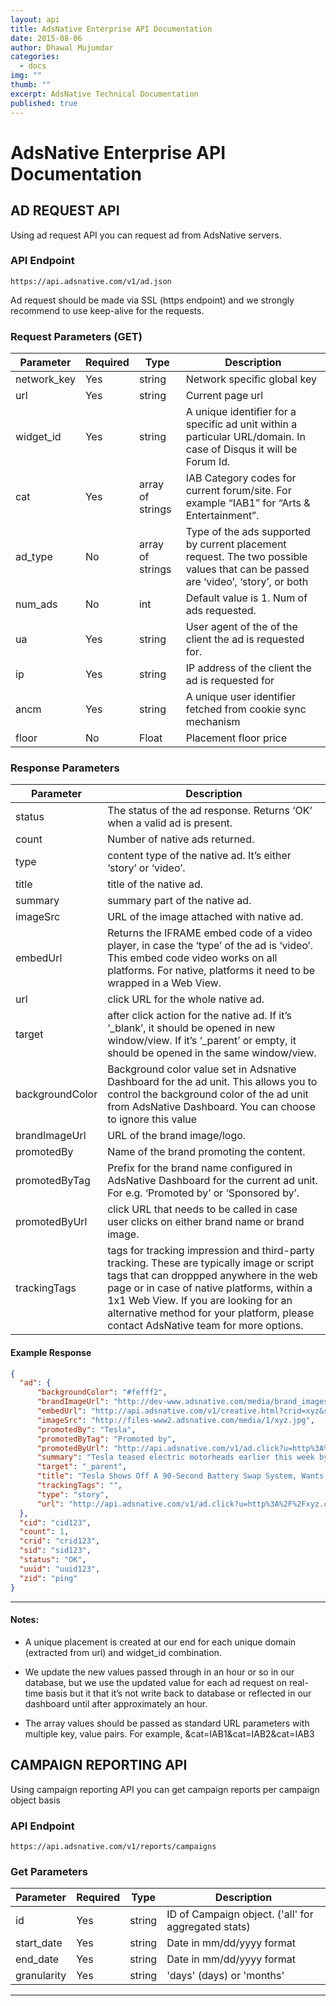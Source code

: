 ```yaml
---
layout: api
title: AdsNative Enterprise API Documentation
date: 2015-08-06
author: Dhawal Mujumdar
categories: 
  - docs
img: ""
thumb: ""
excerpt: AdsNative Technical Documentation
published: true
---
```


# **AdsNative Enterprise API Documentation**

## **AD REQUEST API**

Using ad request API you can request ad from AdsNative servers.

### **API Endpoint**

```curl
https://api.adsnative.com/v1/ad.json
```
Ad request should be made via SSL (https endpoint) and we strongly recommend to use keep-alive for the requests.

### **Request Parameters (GET)**


Parameter | Required | Type | Description
---|---|---|---
network_key | Yes | string | Network specific global key
url | Yes | string | Current page url
widget_id|Yes|string|A unique identifier for a specific ad unit within a particular URL/domain. In case of Disqus it will be Forum Id.
cat|Yes|array of strings|IAB Category codes for current forum/site. For example “IAB1” for “Arts & Entertainment”.
ad_type|No|array of strings|Type of the ads supported by current placement request. The two possible values that can be passed are ‘video’, ‘story’, or both
num_ads|No|int|Default value is 1. Num of ads requested.
ua|Yes|string|User agent of the of the client the ad is requested for. 
ip|Yes|string|IP address of the client the ad is requested for
ancm|Yes|string|A unique user identifier fetched from cookie sync mechanism
floor|No|Float|Placement floor price 

### **Response Parameters**


Parameter | Description
---|---
status |	The status of the ad response. Returns ‘OK’ when a valid ad is present.
count |	Number of native ads returned.
type |	content type of the native ad. It’s either ‘story’ or ‘video’.
title |	title of the native ad.
summary |	summary part of the native ad.
imageSrc |	URL of the image attached with native ad.
embedUrl |	Returns the IFRAME embed code of a video player, in case the ‘type’ of the ad is ‘video’. This embed code video works on all platforms. For native, platforms it need to be wrapped in a Web View.
url |	click URL for the whole native ad.
target |	after click action for the native ad. If it’s ‘_blank’, it should be opened in new window/view. If it’s ‘_parent’ or empty, it should be opened in the same window/view.
backgroundColor |	Background color value set in Adsnative Dashboard for the ad unit. This allows you to control the background color of the ad unit from AdsNative Dashboard. You can choose to ignore this value
brandImageUrl |	URL of the brand image/logo.
promotedBy |	Name of the brand promoting the content.
promotedByTag |	Prefix for the brand name configured in AdsNative Dashboard for the current ad unit. For e.g. ‘Promoted by’ or ‘Sponsored by’.
promotedByUrl |	click URL that needs to be called in case user clicks on either brand name or brand image.
trackingTags |	tags for tracking impression and third-party tracking. These are typically image or script tags that can droppped anywhere in the web page or in case of native platforms, within a 1x1 Web View. If you are looking for an alternative method for your platform, please contact AdsNative team for more options.

#### **Example Response**
```JSON
{
  "ad": {
      "backgroundColor": "#fefff2",
      "brandImageUrl": "http://dev-www.adsnative.com/media/brand_images/1/82cc86ad-9070-4b90-9006-1fbca6697694.jpg",
      "embedUrl": "http://api.adsnative.com/v1/creative.html?crid=xyz&sid=sid123",
      "imageSrc": "http://files-www2.adsnative.com/media/1/xyz.jpg",
      "promotedBy": "Tesla",
      "promotedByTag": "Promoted by",
      "promotedByUrl": "http://api.adsnative.com/v1/ad.click?u=http%3A%2F%2Fxyz.com%2F&sid=sid123",
      "summary": "Tesla teased electric motorheads earlier this week by announcing an event that would show off its curious battery swapping system...",
      "target": "_parent",
      "title": "Tesla Shows Off A 90-Second Battery Swap System, Wants It At Supercharging Stations By Year's End",
      "trackingTags": "",
      "type": "story",
      "url": "http://api.adsnative.com/v1/ad.click?u=http%3A%2F%2Fxyz.com%2F&sid=sid123"
  },
  "cid": "cid123",
  "count": 1,
  "crid": "crid123",
  "sid": "sid123",
  "status": "OK",
  "uuid": "uuid123",
  "zid": "ping"
}
```

---

#### **Notes:**

- A unique placement is created at our end for each unique domain (extracted from url) and widget_id combination.

- We update the new values passed through in an hour or so in our database, but we use the updated value for each ad request on real-time basis but it that it’s not write back to database or reflected in our dashboard until after approximately an hour. 

- The array values should be passed as standard URL parameters with multiple key, value pairs. For example, &cat=IAB1&cat=IAB2&cat=IAB3

## **CAMPAIGN REPORTING API**

Using campaign reporting API you can get campaign reports per campaign object basis

### **API Endpoint**

```curl
https://api.adsnative.com/v1/reports/campaigns
```

### Get Parameters

Parameter | Required | Type | Description
---|---|---|---
id|Yes|string|ID of Campaign object. ('all' for aggregated stats) 
start_date|Yes|string|Date in mm/dd/yyyy format
end_date|Yes|string|Date in mm/dd/yyyy format
granularity|Yes|string|'days' (days) or 'months'

---

